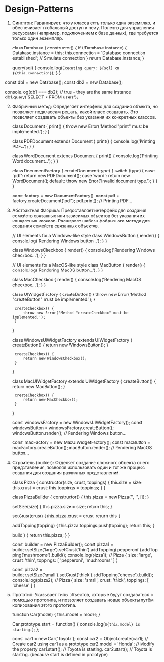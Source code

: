 # Design-Patterns


1. Синглтон:
Гарантирует, что у класса есть только один экземпляр, и обеспечивает глобальный доступ к нему.
Полезно для управления ресурсами (например, подключением к базе данных), где требуется только один экземпляр.

    class Database {
      constructor() {
        if (!Database.instance) {
          Database.instance = this;
          this.connection = 'Database connection established'; // Simulate connection
        }
        return Database.instance;
      }
    
      query(sql) {
        console.log(`Executing query: ${sql} on ${this.connection}`);
      }
    }

const db1 = new Database();
const db2 = new Database();

console.log(db1 === db2); // true - they are the same instance
db1.query('SELECT * FROM users');


2. Фабричный метод:
Определяет интерфейс для создания объекта, но позволяет подклассам решать, 
какой класс создавать. Это позволяет создавать объекты без указания их конкретных классов.

    class Document {
      print() {
        throw new Error('Method "print" must be implemented.');
      }
    }
    
    class PDFDocument extends Document {
      print() {
        console.log('Printing PDF...');
      }
    }
    
    class WordDocument extends Document {
      print() {
        console.log('Printing Word document...');
      }
    }
    
    class DocumentFactory {
      createDocument(type) {
        switch (type) {
          case 'pdf': return new PDFDocument();
          case 'word': return new WordDocument();
          default: throw new Error('Invalid document type.');
        }
      }
    }
    
    const factory = new DocumentFactory();
    const pdf = factory.createDocument('pdf');
    pdf.print(); // Printing PDF...

3. Абстрактная Фабрика:
Предоставляет интерфейс для создания семейств связанных или зависимых объектов без указания их конкретных классов.
Расширяет шаблон фабричного метода для создания семейств связанных объектов.

    // UI elements for a Windows-like style
    class WindowsButton {
        render() {
            console.log('Rendering Windows button...');
        }
    }
    
    class WindowsCheckbox {
        render() {
            console.log('Rendering Windows checkbox...');
        }
    }
    
    
    // UI elements for a MacOS-like style
    class MacButton {
        render() {
            console.log('Rendering MacOS button...');
        }
    }
    
    class MacCheckbox {
        render() {
            console.log('Rendering MacOS checkbox...');
        }
    }
    
    
    class UIWidgetFactory {
        createButton() {
            throw new Error('Method "createButton" must be implemented.');
        }
    
        createCheckbox() {
            throw new Error('Method "createCheckbox" must be implemented.');
        }
    }
    
    class WindowsUIWidgetFactory extends UIWidgetFactory {
        createButton() {
            return new WindowsButton();
        }
    
        createCheckbox() {
            return new WindowsCheckbox();
        }
    }
    
    class MacUIWidgetFactory extends UIWidgetFactory {
        createButton() {
            return new MacButton();
        }
    
        createCheckbox() {
            return new MacCheckbox();
        }
    }
    
    
    const windowsFactory = new WindowsUIWidgetFactory();
    const windowsButton = windowsFactory.createButton();
    windowsButton.render(); // Rendering Windows button...
    
    
    const macFactory = new MacUIWidgetFactory();
    const macButton = macFactory.createButton();
    macButton.render(); // Rendering MacOS button...

4. Строитель (builder):
Отделяет создание сложного объекта от его представления,
позволяя использовать один и тот же процесс создания для создания различных представлений.

    class Pizza {
      constructor(size, crust, toppings) {
        this.size = size;
        this.crust = crust;
        this.toppings = toppings;
      }
    }
    
    class PizzaBuilder {
      constructor() {
        this.pizza = new Pizza('', '', []);
      }
    
      setSize(size) {
        this.pizza.size = size;
        return this;
      }
    
      setCrust(crust) {
        this.pizza.crust = crust;
        return this;
      }
    
      addTopping(topping) {
        this.pizza.toppings.push(topping);
        return this;
      }
    
      build() {
        return this.pizza;
      }
    }
    
    const builder = new PizzaBuilder();
    const pizza1 = builder.setSize('large').setCrust('thin').addTopping('pepperoni').addTopping('mushrooms').build();
    console.log(pizza1); // Pizza { size: 'large', crust: 'thin', toppings: [ 'pepperoni', 'mushrooms' ] }
    
    const pizza2 = builder.setSize('small').setCrust('thick').addTopping('cheese').build();
    console.log(pizza2); // Pizza { size: 'small', crust: 'thick', toppings: [ 'cheese' ] }


5. Прототип:
Указывает типы объектов, которые будут создаваться с помощью прототипа,
и позволяет создавать новые объекты путём копирования этого прототипа.

    function Car(model) {
      this.model = model;
    }
    
    Car.prototype.start = function() {
      console.log(`${this.model} is starting.`);
    };
    
    const car1 = new Car('Toyota');
    const car2 = Object.create(car1); // Create car2 using car1 as a prototype
    car2.model = 'Honda'; // Modify the property
    car1.start(); // Toyota is starting.
    car2.start(); // Toyota is starting. (because start is defined in prototype)
